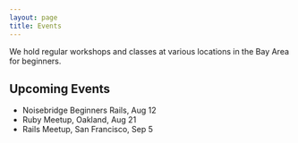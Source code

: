 ```yaml
---
layout: page
title: Events
---
```


We hold regular workshops and classes at various locations in the Bay Area for beginners.

## Upcoming Events

* Noisebridge Beginners Rails, Aug 12
* Ruby Meetup, Oakland, Aug 21
* Rails Meetup, San Francisco, Sep 5
